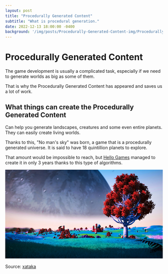 ```yaml
---
layout: post
title: "Procedurally Generated Content"
subtitle: "What is procedural generation."
date: 2022-12-13 18:00:00 -0400
background: '/img/posts/Procedurally-Generated-Content-img/Procedurally-Generated-Content.jfif'
---
```


# Procedurally Generated Content

The game development is usually a complicated task, especially if we need to generate worlds as big as some of them.

That is why the Procedurally Generated Content has appeared and saves us a lot of work.

## What things can create the Procedurally Generated Content

Can help you generate landscapes, creatures and some even entire planets. They can easily create living worlds. 

Thanks to this, "No man's sky" was born, a game that is a procedurally generated universe. It is said to have 18 quintillion planets to explore.

That amount would be impossible to reach, but [Hello Games](https://hellogames.org/) managed to create it in only 3 years thanks to this type of algorithms.


![img](/img/posts/Procedurally-Generated-Content-img/noMan'sSky1.jpg)






Source: [xataka](https://www.xataka.com.mx/videojuegos/generacion-procedural-videojuegos-cuando-matematicas-facilitan-trabajo-creativo)

